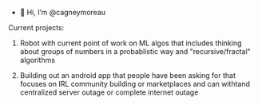 - 👋 Hi, I’m @cagneymoreau

Current projects:

1) Robot with current point of work on ML algos that includes thinking about groups of numbers in a probablistic way and "recursive/fractal" algorithms

2) Building out an android app that people have been asking for that focuses on IRL community building or marketplaces and can withtand centralized server outage or complete internet outage
